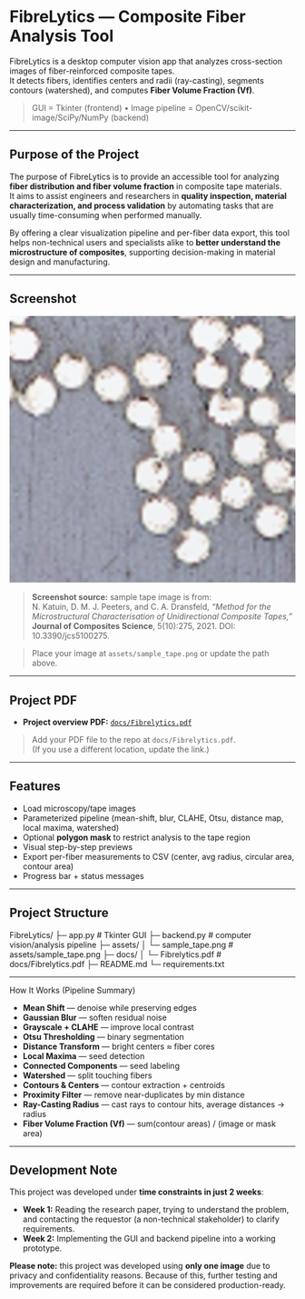 # FibreLytics — Composite Fiber Analysis Tool

FibreLytics is a desktop computer vision app that analyzes cross-section images of fiber-reinforced composite tapes.  
It detects fibers, identifies centers and radii (ray-casting), segments contours (watershed), and computes **Fiber Volume Fraction (Vf)**.  

> GUI = Tkinter (frontend) • Image pipeline = OpenCV/scikit-image/SciPy/NumPy (backend)

---

## Purpose of the Project

The purpose of FibreLytics is to provide an accessible tool for analyzing **fiber distribution and fiber volume fraction** in composite tape materials.  
It aims to assist engineers and researchers in **quality inspection, material characterization, and process validation** by automating tasks that are usually time-consuming when performed manually.  

By offering a clear visualization pipeline and per-fiber data export, this tool helps non-technical users and specialists alike to **better understand the microstructure of composites**, supporting decision-making in material design and manufacturing.

---

## Screenshot

![Sample Tape Analysis](assets/sample_tape.png)

> **Screenshot source:** sample tape image is from:  
> N. Katuin, D. M. J. Peeters, and C. A. Dransfeld, *“Method for the Microstructural Characterisation of Unidirectional Composite Tapes,”* **Journal of Composites Science**, 5(10):275, 2021. DOI: 10.3390/jcs5100275.

> Place your image at `assets/sample_tape.png` or update the path above.

---

## Project PDF

- **Project overview PDF:** [`docs/Fibrelytics.pdf`](docs/Fibrelytics.pdf)

> Add your PDF file to the repo at `docs/Fibrelytics.pdf`.  
> (If you use a different location, update the link.)

---

## Features

- Load microscopy/tape images
- Parameterized pipeline (mean-shift, blur, CLAHE, Otsu, distance map, local maxima, watershed)
- Optional **polygon mask** to restrict analysis to the tape region
- Visual step-by-step previews
- Export per-fiber measurements to CSV (center, avg radius, circular area, contour area)
- Progress bar + status messages

---

## Project Structure

FibreLytics/
├─ app.py # Tkinter GUI 
├─ backend.py # computer vision/analysis pipeline 
├─ assets/
│ └─ sample_tape.png # assets/sample_tape.png
├─ docs/
│ └─ Fibrelytics.pdf # docs/Fibrelytics.pdf
├─ README.md
└─ requirements.txt

---

How It Works (Pipeline Summary)

- **Mean Shift** — denoise while preserving edges  
- **Gaussian Blur** — soften residual noise  
- **Grayscale + CLAHE** — improve local contrast  
- **Otsu Thresholding** — binary segmentation  
- **Distance Transform** — bright centers ≈ fiber cores  
- **Local Maxima** — seed detection  
- **Connected Components** — seed labeling  
- **Watershed** — split touching fibers  
- **Contours & Centers** — contour extraction + centroids  
- **Proximity Filter** — remove near-duplicates by min distance  
- **Ray-Casting Radius** — cast rays to contour hits, average distances → radius  
- **Fiber Volume Fraction (Vf)** — sum(contour areas) / (image or mask area)  

---

## Development Note

This project was developed under **time constraints in just 2 weeks**:  
- **Week 1:** Reading the research paper, trying to understand the problem, and contacting the requestor (a non-technical stakeholder) to clarify requirements.  
- **Week 2:** Implementing the GUI and backend pipeline into a working prototype.  

 **Please note:** this project was developed using **only one image** due to privacy and confidentiality reasons. Because of this, further testing and improvements are required before it can be considered production-ready.  